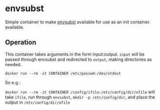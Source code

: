 # envsubst

Simple container to make [envsubst](https://www.gnu.org/software/gettext/manual/html_node/envsubst-Invocation.html) available for use as an init container.
available.

## Operation

This container takes arguments in the form input:output. `input` will be passed
through envsubst and redirected to `output`, making directories as needed.

`docker run --rm -it CONTAINER /etc/passwd:/dev/stdout`

So e.g.:

`docker run --rm -it CONTAINER /config/ifile:/etc/config/dir/ofile`
will take `ifile`, run through `envsubst`, `mkdir -p /etc/config/dir`,
and place the output in `/etc/config/dir/ofile`

